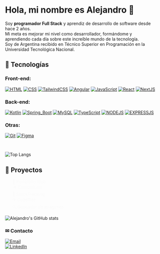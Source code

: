 # Hola, mi nombre es Alejandro 👋

Soy **programador Full Stack** y aprendiz de desarrollo de software desde hace 2 años. 
</br>
Mi meta es mejorar mi nivel como desarrollador, formándome y aprendiendo cada día sobre este increíble mundo de la tecnología.
</br>
Soy de Argentina recibido en Técnico Superior en Programación en la Universidad Tecnológica Nacional.

## 🤖 Tecnologías

### Front-end:
[![HTML](https://img.shields.io/badge/Html-E34F26?style=for-the-badge&logo=html5&logoColor=white&labelColor=101010)]()
[![CSS](https://img.shields.io/badge/Css-1572B6?style=for-the-badge&logo=css3&logoColor=white&labelColor=101010)]()
[![TailwindCSS](https://img.shields.io/badge/Tailwindcss-06B6D4?style=for-the-badge&logo=tailwindcss&logoColor=white&labelColor=101010)]()
[![Angular](https://img.shields.io/badge/Angular-DD0031?style=for-the-badge&logo=angular&logoColor=white&labelColor=101010)]()
[![JavaScript](https://img.shields.io/badge/JavaScript-F7DF1E?style=for-the-badge&logo=javascript&logoColor=white&labelColor=101010)]()
[![React](https://img.shields.io/badge/React-61DAFB?style=for-the-badge&logo=react&logoColor=white&labelColor=101010)]()
[![NextJS](https://img.shields.io/badge/NextJS-000000?style=for-the-badge&logo=nextdotjs&logoColor=white&labelColor=101010)]()
</br>
### Back-end:

[![Kotlin](https://img.shields.io/badge/Kotlin-7F52FF?style=for-the-badge&logo=kotlin&logoColor=white&labelColor=101010)]()
[![Spring_Boot](https://img.shields.io/badge/Spring_Boot-6DB33F?style=for-the-badge&logo=springboot&logoColor=white&labelColor=101010)]()
[![MySQL](https://img.shields.io/badge/MySQL-4479A1?style=for-the-badge&logo=mysql&logoColor=white&labelColor=101010)]()
[![TypeScript](https://img.shields.io/badge/TypeScript-3178C6?style=for-the-badge&logo=typescript&logoColor=white&labelColor=101010)]()
[![NODEJS](https://img.shields.io/badge/NodeJS-339933?style=for-the-badge&logo=nodedotjs&logoColor=white&labelColor=101010)]()
[![EXPRESSJS](https://img.shields.io/badge/Express-000000?style=for-the-badge&logo=express&logoColor=white&labelColor=101010)]()
</br>
### Otras:

[![Git](https://img.shields.io/badge/Git-F05032?style=for-the-badge&logo=git&logoColor=white&labelColor=101010)]()
[![Figma](https://img.shields.io/badge/Figma-F24E1E?style=for-the-badge&logo=figma&logoColor=white&labelColor=101010)]()

<br>

![Top Langs](https://github-readme-stats.vercel.app/api/top-langs/?username=alejandrodalzotto&hide_progress=true&theme=swift&show_icons=true&hide_border=true)

## 🌺 Proyectos

<ul style="width: 100%; list-style: none;">
        <li>
            <a style="text-decoration: none; color: #fafafa;" href="https://alejandrodalzotto-portfolio.vercel.app/">🌌 Portafolio Web</a>
        </li>
        <li>
            <a style="text-decoration: none; color: #fafafa;" href="https://lm4nu.github.io/Comunicate/">🔈 Comunicate</a>
        </li>
        <li>
            <a style="text-decoration: none; color: #fafafa;" href="https://github.com/WaldoCuevas/StockTracking">🐄 StockTracking</a>
        </li>
        <li>
            <a style="text-decoration: none; color: #fafafa;" href="https://codeffee.vercel.app/">☕ Codeffee</a>
        </li>
        <li>
            <a style="text-decoration: none; color: #fafafa;" href="https://alejandrodalzotto.github.io/galeria-de-imagenes/">🔍 Buscador de imagenes</a>
        </li>
</ul>

![Alejandro's GitHub stats](https://github-readme-stats.vercel.app/api?username=AlejandroDalzotto&show_icons=true&theme=swift)

### ✉ Contacto

[![Email](https://img.shields.io/badge/Mail-EA4335?style=for-the-badge&logo=gmail&logoColor=white&labelColor=101010)](mailto:aledalzotto15@gmail.com)
</br>
[![LinkedIn](https://img.shields.io/badge/linkedin-0A66C2?style=for-the-badge&logo=linkedin&logoColor=white&labelColor=101010)](https://www.linkedin.com/in/alejandro-dalzotto-44214a24b/)
